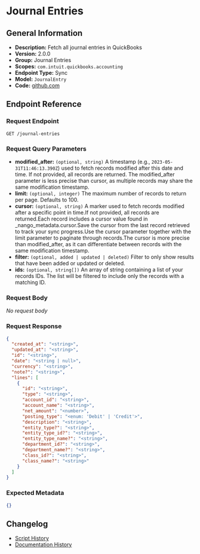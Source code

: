 <!-- BEGIN GENERATED CONTENT -->
# Journal Entries

## General Information

- **Description:** Fetch all journal entries in QuickBooks
- **Version:** 2.0.0
- **Group:** Journal Entries
- **Scopes:** `com.intuit.quickbooks.accounting`
- **Endpoint Type:** Sync
- **Model:** `JournalEntry`
- **Code:** [github.com](https://github.com/NangoHQ/integration-templates/tree/main/integrations/quickbooks/syncs/journal-entries.ts)


## Endpoint Reference

### Request Endpoint

`GET /journal-entries`

### Request Query Parameters

- **modified_after:** `(optional, string)` A timestamp (e.g., `2023-05-31T11:46:13.390Z`) used to fetch records modified after this date and time. If not provided, all records are returned. The modified_after parameter is less precise than cursor, as multiple records may share the same modification timestamp.
- **limit:** `(optional, integer)` The maximum number of records to return per page. Defaults to 100.
- **cursor:** `(optional, string)` A marker used to fetch records modified after a specific point in time.If not provided, all records are returned.Each record includes a cursor value found in _nango_metadata.cursor.Save the cursor from the last record retrieved to track your sync progress.Use the cursor parameter together with the limit parameter to paginate through records.The cursor is more precise than modified_after, as it can differentiate between records with the same modification timestamp.
- **filter:** `(optional, added | updated | deleted)` Filter to only show results that have been added or updated or deleted.
- **ids:** `(optional, string[])` An array of string containing a list of your records IDs. The list will be filtered to include only the records with a matching ID.

### Request Body

_No request body_

### Request Response

```json
{
  "created_at": "<string>",
  "updated_at": "<string>",
  "id": "<string>",
  "date": "<string | null>",
  "currency": "<string>",
  "note?": "<string>",
  "lines": [
    {
      "id": "<string>",
      "type": "<string>",
      "account_id": "<string>",
      "account_name": "<string>",
      "net_amount": "<number>",
      "posting_type": "<enum: 'Debit' | 'Credit'>",
      "description": "<string>",
      "entity_type?": "<string>",
      "entity_type_id?": "<string>",
      "entity_type_name?": "<string>",
      "department_id?": "<string>",
      "department_name?": "<string>",
      "class_id?": "<string>",
      "class_name?": "<string>"
    }
  ]
}
```

### Expected Metadata

```json
{}
```

## Changelog

- [Script History](https://github.com/NangoHQ/integration-templates/commits/main/integrations/quickbooks/syncs/journal-entries.ts)
- [Documentation History](https://github.com/NangoHQ/integration-templates/commits/main/integrations/quickbooks/syncs/journal-entries.md)

<!-- END  GENERATED CONTENT -->

